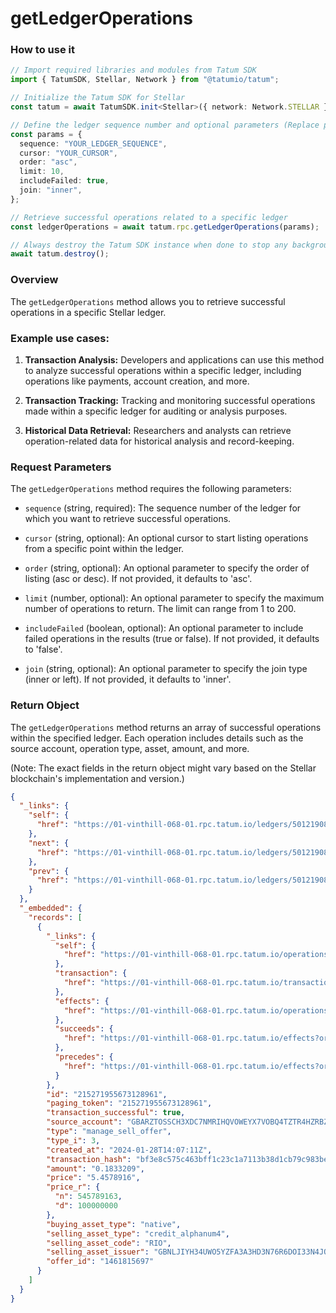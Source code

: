 # getLedgerOperations

### How to use it

```typescript
// Import required libraries and modules from Tatum SDK
import { TatumSDK, Stellar, Network } from "@tatumio/tatum";

// Initialize the Tatum SDK for Stellar
const tatum = await TatumSDK.init<Stellar>({ network: Network.STELLAR });

// Define the ledger sequence number and optional parameters (Replace placeholders with actual values)
const params = {
  sequence: "YOUR_LEDGER_SEQUENCE",
  cursor: "YOUR_CURSOR",
  order: "asc",
  limit: 10,
  includeFailed: true,
  join: "inner",
};

// Retrieve successful operations related to a specific ledger
const ledgerOperations = await tatum.rpc.getLedgerOperations(params);

// Always destroy the Tatum SDK instance when done to stop any background processes
await tatum.destroy();
```

### Overview

The `getLedgerOperations` method allows you to retrieve successful operations in a specific Stellar ledger.

### Example use cases:

1. **Transaction Analysis:**
   Developers and applications can use this method to analyze successful operations within a specific ledger, including operations like payments, account creation, and more.

2. **Transaction Tracking:**
   Tracking and monitoring successful operations made within a specific ledger for auditing or analysis purposes.

3. **Historical Data Retrieval:**
   Researchers and analysts can retrieve operation-related data for historical analysis and record-keeping.

### Request Parameters

The `getLedgerOperations` method requires the following parameters:

- `sequence` (string, required):
  The sequence number of the ledger for which you want to retrieve successful operations.

- `cursor` (string, optional):
  An optional cursor to start listing operations from a specific point within the ledger.

- `order` (string, optional):
  An optional parameter to specify the order of listing (asc or desc). If not provided, it defaults to 'asc'.

- `limit` (number, optional):
  An optional parameter to specify the maximum number of operations to return. The limit can range from 1 to 200.

- `includeFailed` (boolean, optional):
  An optional parameter to include failed operations in the results (true or false). If not provided, it defaults to 'false'.

- `join` (string, optional):
  An optional parameter to specify the join type (inner or left). If not provided, it defaults to 'inner'.

### Return Object

The `getLedgerOperations` method returns an array of successful operations within the specified ledger. Each operation includes details such as the source account, operation type, asset, amount, and more.

(Note: The exact fields in the return object might vary based on the Stellar blockchain's implementation and version.)

```json
{
  "_links": {
    "self": {
      "href": "https://01-vinthill-068-01.rpc.tatum.io/ledgers/50121908/operations?cursor=&limit=10&order=asc"
    },
    "next": {
      "href": "https://01-vinthill-068-01.rpc.tatum.io/ledgers/50121908/operations?cursor=215271955673231361&limit=10&order=asc"
    },
    "prev": {
      "href": "https://01-vinthill-068-01.rpc.tatum.io/ledgers/50121908/operations?cursor=215271955673128961&limit=10&order=desc"
    }
  },
  "_embedded": {
    "records": [
      {
        "_links": {
          "self": {
            "href": "https://01-vinthill-068-01.rpc.tatum.io/operations/215271955673128961"
          },
          "transaction": {
            "href": "https://01-vinthill-068-01.rpc.tatum.io/transactions/bf3e8c575c463bff1c23c1a7113b38d1cb79c983be62bf696dc96632ef00af47"
          },
          "effects": {
            "href": "https://01-vinthill-068-01.rpc.tatum.io/operations/215271955673128961/effects"
          },
          "succeeds": {
            "href": "https://01-vinthill-068-01.rpc.tatum.io/effects?order=desc&cursor=215271955673128961"
          },
          "precedes": {
            "href": "https://01-vinthill-068-01.rpc.tatum.io/effects?order=asc&cursor=215271955673128961"
          }
        },
        "id": "215271955673128961",
        "paging_token": "215271955673128961",
        "transaction_successful": true,
        "source_account": "GBARZTOSSCH3XDC7NMRIHQVOWEYX7VOBQ4TZTR4HZRBZS3UO7QID242H",
        "type": "manage_sell_offer",
        "type_i": 3,
        "created_at": "2024-01-28T14:07:11Z",
        "transaction_hash": "bf3e8c575c463bff1c23c1a7113b38d1cb79c983be62bf696dc96632ef00af47",
        "amount": "0.1833209",
        "price": "5.4578916",
        "price_r": {
          "n": 545789163,
          "d": 100000000
        },
        "buying_asset_type": "native",
        "selling_asset_type": "credit_alphanum4",
        "selling_asset_code": "RIO",
        "selling_asset_issuer": "GBNLJIYH34UWO5YZFA3A3HD3N76R6DOI33N4JONUOHEEYZYCAYTEJ5AK",
        "offer_id": "1461815697"
      }
    ]
  }
}
```
